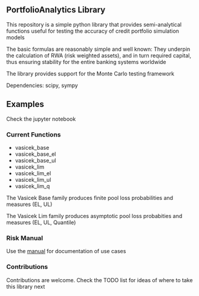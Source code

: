## PortfolioAnalytics Library 

This repository is a simple python library that provides semi-analytical functions useful for testing the accuracy of credit portfolio simulation models

The basic formulas are reasonably simple and well known: They underpin the calculation of RWA (risk weighted assets), and in turn required capital, thus ensuring stability for the entire banking systems worldwide

The library provides support for the Monte Carlo testing framework

Dependencies: scipy, sympy

## Examples
Check the jupyter notebook

### Current Functions

* vasicek_base
* vasicek_base_el
* vasicek_base_ul
* vasicek_lim
* vasicek_lim_el
* vasicek_lim_ul
* vasicek_lim_q

The Vasicek Base family produces finite pool loss probabilities and measures (EL, UL)

The Vasicek Lim family produces asymptotic pool loss probabities and measures (EL, UL, Quantile)

### Risk Manual
Use the [manual](https://www.openrisk.eu/commons/risk_manual/Main_Page) for documentation of use cases

### Contributions
Contributions are welcome. Check the TODO list for ideas of where to take this library next
